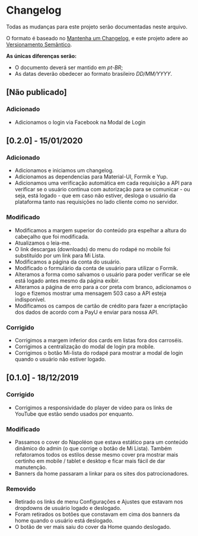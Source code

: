 # Changelog

Todas as mudanças para este projeto serão documentadas neste arquivo.

O formato é baseado no [Mantenha um Changelog](https://keepachangelog.com/pt-BR/1.0.0/),
e este projeto adere ao [Versionamento Semântico](https://semver.org/lang/pt-BR/spec/v2.0.0.html).

**As únicas diferenças serão:**

* O documento deverá ser mantido em *pt-BR*;
* As datas deverão obedecer ao formato brasileiro *DD/MM/YYYY*.


## [Não publicado]
### Adicionado
- Adicionamos o login via Facebook na Modal de Login


## [0.2.0] - 15/01/2020
### Adicionado
- Adicionamos e iniciamos um changelog.
- Adicionamos as dependencias para Material-UI, Formik e Yup.
- Adicionamos uma verificação automática em cada requisição a API para verificar se o usuário continua com autorização para se comunicar - ou seja, está logado - que em caso não estiver, desloga o usuário da plataforma tanto nas requisições no lado cliente como no servidor.

### Modificado
- Modificamos a margem superior do conteúdo pra espelhar a altura do cabeçalho que foi modificada.
- Atualizamos o leia-me.
- O link descargas (downloads) do menu do rodapé no mobile foi substituído por um link para Mi Lista.
- Modificamos a página da conta do usuário.
- Modificado o formulário da conta de usuário para utilizar o Formik.
- Alteramos a forma como salvamos o usuário para poder verificar se ele está logado antes mesmo da página exibir.
- Alteramos a página de erro para a cor preta com branco, adicionamos o logo e fizemos mostrar uma mensagem 503 caso a API esteja indisponível.
- Modificamos os campos de cartão de crédito para fazer a encriptação dos dados de acordo com a PayU e enviar para nossa API.

### Corrigido
- Corrigimos a margem inferior dos cards em listas fora dos carroséis.
- Corrigimos a centralização do modal de login pra mobile.
- Corrigimos o botão Mi-lista do rodapé para mostrar a modal de login quando o usuário não estiver logado.


## [0.1.0] - 18/12/2019

### Corrigido
- Corrigimos a responsividade do player de vídeo para os links de YouTube que estão sendo usados por enquanto.

### Modificado
- Passamos o cover do Napoléon que estava estático para um conteúdo dinâmico do admin (o que corrige o botão de Mi Lista). Também refatoramos todos os estilos desse mesmo cover pra mostrar mais certinho em mobile / tablet e desktop e ficar mais fácil de dar manutenção.
- Banners da home passaram a linkar para os sites dos patrocionadores.

### Removido
- Retirado os links de menu Configurações e Ajustes que estavam nos dropdowns de usuário logado e deslogado.
- Foram retirados os botões que constavam em cima dos banners da home quando o usuário está deslogado.
- O botão de ver mais saiu do cover da Home quando deslogado.
